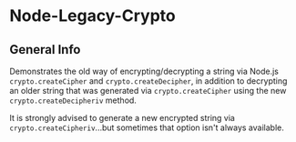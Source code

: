 # Node-Legacy-Crypto

## General Info

Demonstrates the old way of encrypting/decrypting a string via Node.js `crypto.createCipher` and `crypto.createDecipher`, in addition to decrypting an older string that was generated via `crypto.createCipher` using the new `crypto.createDecipheriv` method. 

It is strongly advised to generate a new encrypted string via `crypto.createCipheriv`...but sometimes that option isn't always available.
